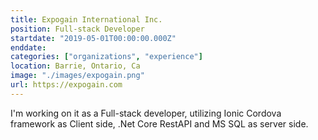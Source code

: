 ```yaml
---
title: Expogain International Inc.
position: Full-stack Developer
startdate: "2019-05-01T00:00:00.000Z"
enddate:
categories: ["organizations", "experience"]
location: Barrie, Ontario, Ca
image: "./images/expogain.png"
url: https://expogain.com
---
```

I'm working on it as a Full-stack developer, utilizing Ionic Cordova framework as Client side, .Net Core RestAPI and MS SQL as server side.